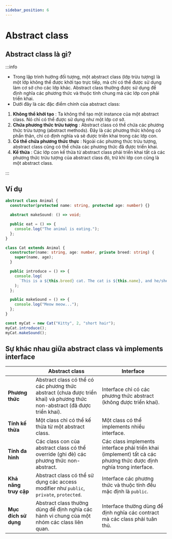 ```yaml
---
sidebar_position: 6
---
```


# Abstract class

## Abstract class là gì?

:::info

- Trong lập trình hướng đối tượng, một abstract class (lớp trừu tượng) là một lớp không thể được khởi tạo trực tiếp, mà chỉ có thể được sử dụng làm cơ sở cho các lớp khác. Abstract class thường được sử dụng để định nghĩa các phương thức và thuộc tính chung mà các lớp con phải triển khai.
- Dưới đây là các đặc điểm chính của abstract class:

1. **Không thể khởi tạo** : Ta không thể tạo một instance của một abstract class. Nó chỉ có thể được sử dụng như một lớp cơ sở.
2. **Chứa phương thức trừu tượng** : Abstract class có thể chứa các phương thức trừu tượng (abstract methods). Đây là các phương thức không có phần thân, chỉ có định nghĩa và sẽ được triển khai trong các lớp con.
3. **Có thể chứa phương thức thực** : Ngoài các phương thức trừu tượng, abstract class cũng có thể chứa các phương thức đã được triển khai.
4. **Kế thừa** : Các lớp con kế thừa từ abstract class phải triển khai tất cả các phương thức trừu tượng của abstract class đó, trừ khi lớp con cũng là một abstract class.

:::

## Ví dụ

```ts
abstract class Animal {
  constructor(protected name: string, protected age: number) {}

  abstract makeSound: () => void;

  public eat = () => {
    console.log("The animal is eating.");
  };
}

class Cat extends Animal {
  constructor(name: string, age: number, private breed: string) {
    super(name, age);
  }

  public introduce = () => {
    console.log(
      `This is a ${this.breed} cat. The cat is ${this.name}, and he/she is ${this.age} years old`
    );
  };

  public makeSound = () => {
    console.log("Meow meow...");
  };
}

const myCat = new Cat("Kitty", 2, "short hair");
myCat.introduce();
myCat.makeSound();
```

## Sự khác nhau giữa abstract class và implements interface

|                       | Abstract class                                                                                                             | Interface                                                                                                          |
| --------------------- | -------------------------------------------------------------------------------------------------------------------------- | ------------------------------------------------------------------------------------------------------------------ |
| **Phương thức**       | Abstract class có thể có các phương thức abstract (chưa được triển khai) và phương thức non-abstract (đã được triển khai). | Interface chỉ có các phương thức abstract (không được triển khai).                                                 |
| **Tính kế thừa**      | Một class chỉ có thể kế thừa từ một abstract class.                                                                        | Một class có thể implements nhiều interface.                                                                       |
| **Tính đa hình**      | Các class con của abstract class có thể override (ghi đè) các phương thức non-abstract.                                    | Các class implements interface phải triển khai (implement) tất cả các phương thức được định nghĩa trong interface. |
| **Khả năng truy cập** | Abstract class có thể sử dụng các access modifier như `public`, `private`, `protected`.                                    | Interface các phương thức và thuộc tính đều mặc định là `public`.                                                  |
| **Mục đích sử dụng**  | Abstract class thường dùng để định nghĩa các hành vi chung của một nhóm các class liên quan.                               | Interface thường dùng để định nghĩa các contract mà các class phải tuân thủ.                                       |
